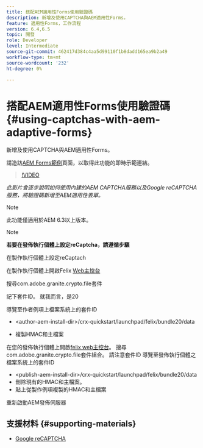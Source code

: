 ```yaml
---
title: 搭配AEM適用性Forms使用驗證碼
description: 新增及使用CAPTCHA與AEM適用性Forms。
feature: 適用性Forms，工作流程
version: 6.4,6.5
topic: 開發
role: Developer
level: Intermediate
source-git-commit: 462417d384c4aa5d99110f1b8dadd165ea9b2a49
workflow-type: tm+mt
source-wordcount: '232'
ht-degree: 0%

---
```



# 搭配AEM適用性Forms使用驗證碼{#using-captchas-with-aem-adaptive-forms}

新增及使用CAPTCHA與AEM適用性Forms。

請造訪[AEM Forms範例](https://forms.enablementadobe.com/content/samples/samples.html?query=0#collapse1)頁面，以取得此功能的即時示範連結。

>[!VIDEO](https://video.tv.adobe.com/v/18336/?quality=9&learn=on)

*此影片會逐步說明如何使用內建的AEM CAPTCHA服務以及Google reCAPTCHA服務，將驗證碼新增至AEM適用性表單。*

>[!NOTE]
>
>此功能僅適用於AEM 6.3以上版本。

>[!NOTE]
>
>**若要在發佈執行個體上設定reCaptcha，請遵循步驟**
>
>在製作執行個體上設定reCaptach
>
>在製作執行個體上開啟Felix [Web主控台](http://localhost:4502/system/console/bundles)
>
>搜尋com.adobe.granite.crypto.file套件
>
>記下套件ID。 就我而言，是20
>
>導覽至作者例項上檔案系統上的套件ID
>
>* &lt;author-aem-install-dir>/crx-quickstart/launchpad/felix/bundle20/data
* 複製HMAC和主檔案

在您的發佈執行個體上開啟[felix web主控台](http://localhost:4502/system/console/bundles)。 搜尋com.adobe.granite.crypto.file套件組合。 請注意套件ID
導覽至發佈執行個體之檔案系統上的套件ID
* &lt;publish-aem-install-dir>/crx-quickstart/launchpad/felix/bundle20/data
* 刪除現有的HMAC和主檔案。
* 貼上從製作例項複製的HMAC和主檔案

重新啟動AEM發佈伺服器

## 支援材料 {#supporting-materials}

* [Google reCAPTCHA](https://www.google.com/recaptcha)

